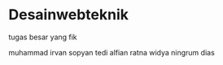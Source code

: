 # Desainwebteknik
tugas besar yang fik

muhammad irvan sopyan 
tedi alfian
ratna widya ningrum
dias
